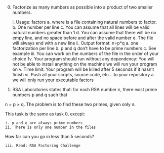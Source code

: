 0. Factorize as many numbers as possible into a product of two smaller numbers.

	i. Usage: factors <file>
		a. where <file> is a file containing natural numbers to factor.
		b. One number per line
		c. You can assume that all lines will be valid natural numbers greater than 1
		d. You can assume that there will be no empy line, and no space before and after the valid number
		e. The file will always end with a new line
	ii. Output format: n=p*q
		a. one factorization per line
		b. p and q don’t have to be prime numbers
		c. See example
	iii. You can work on the numbers of the file in the order of your choice
	1v. Your program should run without any dependency: You will not be able to install anything on the machine we will run your program on
	v. Time limit: Your program will be killed after 5 seconds if it hasn’t finish
	vi. Push all your scripts, source code, etc… to your repository
		a. we will only run your executable factors

1. RSA Laboratories states that: for each RSA number n, there exist prime numbers p and q such that

n = p × q. The problem is to find these two primes, given only n.

This task is the same as task 0, except:

	i. p and q are always prime numbers
	ii. There is only one number in the files
How far can you go in less than 5 seconds?

	iii. Read: RSA Factoring Challenge
